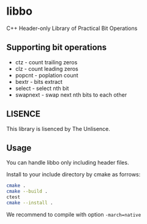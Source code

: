 # libbo

C++ Header-only Library of Practical Bit Operations

## Supporting bit operations

  - ctz - count trailing zeros
  - clz - count leading zeros
  - popcnt - poplation count
  - bextr - bits extract
  - select - select nth bit
  - swapnext - swap next nth bits to each other
  
  ## LISENCE
  This library is lisenced by The Unlisence.
  
  ## Usage
  You can handle libbo only including header files.
  
  Install to your include directory by cmake as forrows:
  ```bash
  cmake .
  cmake --build .
  ctest
  cmake --install .
  ```
  
  We recommend to compile with option `-march=native` 
  
